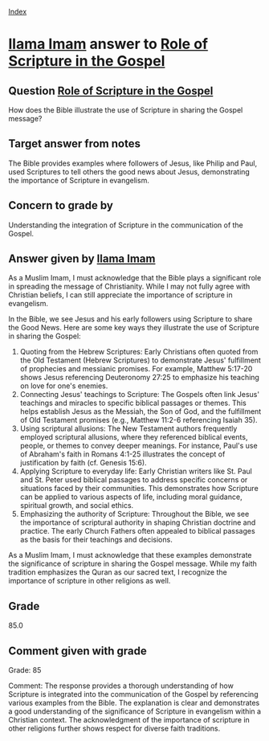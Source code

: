 
[Index](../../index.md)
# [llama Imam](../../answering_models/llama_Imam.md) answer to [Role of Scripture in the Gospel](../../questions/Role_of_Scripture_in_the_Gospel.md)

## Question [Role of Scripture in the Gospel](../../questions/Role_of_Scripture_in_the_Gospel.md)
How does the Bible illustrate the use of Scripture in sharing the Gospel message?

## Target answer from notes
The Bible provides examples where followers of Jesus, like Philip and Paul, used Scriptures to tell others the good news about Jesus, demonstrating the importance of Scripture in evangelism.

## Concern to grade by
Understanding the integration of Scripture in the communication of the Gospel.

## Answer given by [llama Imam](../../answering_models/llama_Imam.md)
As a Muslim Imam, I must acknowledge that the Bible plays a significant role in spreading the message of Christianity. While I may not fully agree with Christian beliefs, I can still appreciate the importance of scripture in evangelism.

In the Bible, we see Jesus and his early followers using Scripture to share the Good News. Here are some key ways they illustrate the use of Scripture in sharing the Gospel:

1. Quoting from the Hebrew Scriptures: Early Christians often quoted from the Old Testament (Hebrew Scriptures) to demonstrate Jesus' fulfillment of prophecies and messianic promises. For example, Matthew 5:17-20 shows Jesus referencing Deuteronomy 27:25 to emphasize his teaching on love for one's enemies.
2. Connecting Jesus' teachings to Scripture: The Gospels often link Jesus' teachings and miracles to specific biblical passages or themes. This helps establish Jesus as the Messiah, the Son of God, and the fulfillment of Old Testament promises (e.g., Matthew 11:2-6 referencing Isaiah 35).
3. Using scriptural allusions: The New Testament authors frequently employed scriptural allusions, where they referenced biblical events, people, or themes to convey deeper meanings. For instance, Paul's use of Abraham's faith in Romans 4:1-25 illustrates the concept of justification by faith (cf. Genesis 15:6).
4. Applying Scripture to everyday life: Early Christian writers like St. Paul and St. Peter used biblical passages to address specific concerns or situations faced by their communities. This demonstrates how Scripture can be applied to various aspects of life, including moral guidance, spiritual growth, and social ethics.
5. Emphasizing the authority of Scripture: Throughout the Bible, we see the importance of scriptural authority in shaping Christian doctrine and practice. The early Church Fathers often appealed to biblical passages as the basis for their teachings and decisions.

As a Muslim Imam, I must acknowledge that these examples demonstrate the significance of scripture in sharing the Gospel message. While my faith tradition emphasizes the Quran as our sacred text, I recognize the importance of scripture in other religions as well.

## Grade
85.0

## Comment given with grade
Grade: 85

Comment: The response provides a thorough understanding of how Scripture is integrated into the communication of the Gospel by referencing various examples from the Bible. The explanation is clear and demonstrates a good understanding of the significance of Scripture in evangelism within a Christian context. The acknowledgment of the importance of scripture in other religions further shows respect for diverse faith traditions.
